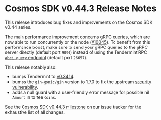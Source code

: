 # Cosmos SDK v0.44.3 Release Notes

This release introduces bug fixes and improvements on the Cosmos SDK v0.44 series.

The main performance improvement concerns gRPC queries, which are now able to run concurrently on the node ([\#10045](https://github.com/cosmos/cosmos-sdk/pull/10045)). To benefit from this performance boost, make sure to send your gRPC queries to the gRPC server directly (default port `9090`) instead of using the Tendermint RPC [`abci_query` endpoint](https://docs.tendermint.com/master/rpc/#/ABCI/abci_query) (default port `26657`).

This release notably also:

- bumps Tendermint to [v0.34.14](https://github.com/reapchain/reapchain-core/releases/tag/v0.34.14).
- bumps the `gin-gonic/gin` version to 1.7.0 to fix the upstream [security vulnerability](https://github.com/advisories/GHSA-h395-qcrw-5vmq).
- adds a null guard with a user-friendly error message for possible nil `Amount` in tx fee `Coins`.

See the [Cosmos SDK v0.44.3 milestone](https://github.com/cosmos/cosmos-sdk/blob/v0.44.3/CHANGELOG.md) on our issue tracker for the exhaustive list of all changes.
